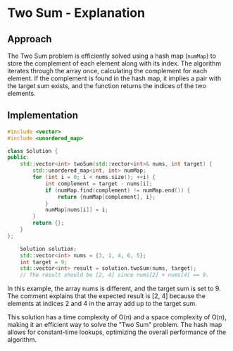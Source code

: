 # Two Sum - Explanation

## Approach

The Two Sum problem is efficiently solved using a hash map (`numMap`) to store the complement of each element along with its index. The algorithm iterates through the array once, calculating the complement for each element. If the complement is found in the hash map, it implies a pair with the target sum exists, and the function returns the indices of the two elements.

## Implementation

```cpp
#include <vector>
#include <unordered_map>

class Solution {
public:
    std::vector<int> twoSum(std::vector<int>& nums, int target) {
        std::unordered_map<int, int> numMap;
        for (int i = 0; i < nums.size(); ++i) {
            int complement = target - nums[i];
            if (numMap.find(complement) != numMap.end()) {
                return {numMap[complement], i};
            }
            numMap[nums[i]] = i;
        }
        return {};
    }
};

```
```cpp
    Solution solution;
    std::vector<int> nums = {3, 1, 4, 6, 5};
    int target = 9;
    std::vector<int> result = solution.twoSum(nums, target);
    // The result should be [2, 4] since nums[2] + nums[4] == 9.
```

In this example, the array nums is different, and the target sum is set to 9. The comment explains that the expected result is [2, 4] because the elements at indices 2 and 4 in the array add up to the target sum.

This solution has a time complexity of O(n) and a space complexity of O(n), making it an efficient way to solve the "Two Sum" problem. The hash map allows for constant-time lookups, optimizing the overall performance of the algorithm.